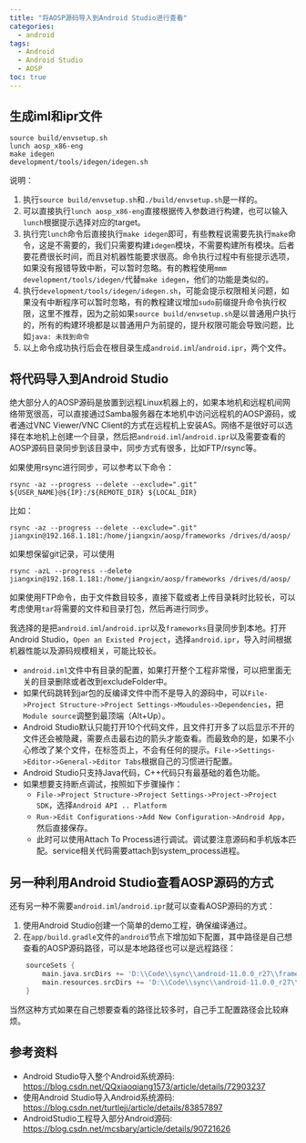 ```yaml
---
title: "将AOSP源码导入到Android Studio进行查看"
categories:
  - android
tags:
  - Android
  - Android Studio
  - AOSP
toc: true
---
```


## 生成iml和ipr文件

```shell
source build/envsetup.sh
lunch aosp_x86-eng
make idegen
development/tools/idegen/idegen.sh
```

说明：

1. 执行`source build/envsetup.sh`和`./build/envsetup.sh`是一样的。
2. 可以直接执行`lunch aosp_x86-eng`直接根据传入参数进行构建，也可以输入`lunch`根据提示选择对应的target。
3. 执行完`lunch`命令后直接执行`make idegen`即可，有些教程说需要先执行`make`命令，这是不需要的，我们只需要构建`idegen`模块，不需要构建所有模块。后者要花费很长时间，而且对机器性能要求很高。命令执行过程中有些提示选项，如果没有报错导致中断，可以暂时忽略。有的教程使用`mmm development/tools/idegen/`代替`make idegen`，他们的功能是类似的。
4. 执行`development/tools/idegen/idegen.sh`，可能会提示权限相关问题，如果没有中断程序可以暂时忽略，有的教程建议增加`sudo`前缀提升命令执行权限，这里不推荐，因为之前如果`source build/envsetup.sh`是以普通用户执行的，所有的构建环境都是以普通用户为前提的，提升权限可能会导致问题，比如`java: 未找到命令`
5. 以上命令成功执行后会在根目录生成`android.iml`/`android.ipr`，两个文件。

## 将代码导入到Android Studio

绝大部分人的AOSP源码是放置到远程Linux机器上的，如果本地机和远程机间网络带宽很高，可以直接通过Samba服务器在本地机中访问远程机的AOSP源码，或者通过VNC Viewer/VNC Client的方式在远程机上安装AS。网络不是很好可以选择在本地机上创建一个目录，然后把`android.iml`/`android.ipr`以及需要查看的AOSP源码目录同步到该目录中，同步方式有很多，比如FTP/rsync等。

如果使用rsync进行同步，可以参考以下命令：

```shell
rsync -az --progress --delete --exclude=".git" ${USER_NAME}@${IP}:/${REMOTE_DIR} ${LOCAL_DIR}
```

比如：

```shell
rsync -az --progress --delete --exclude=".git" jiangxin@192.168.1.181:/home/jiangxin/aosp/frameworks /drives/d/aosp/
```

如果想保留git记录，可以使用

```shell
rsync -azL --progress --delete jiangxin@192.168.1.181:/home/jiangxin/aosp/frameworks /drives/d/aosp/
```

如果使用FTP命令，由于文件数目较多，直接下载或者上传目录耗时比较长，可以考虑使用`tar`将需要的文件和目录打包，然后再进行同步。

我选择的是把`android.iml`/`android.ipr`以及`frameworks`目录同步到本地。打开Android Studio，`Open an Existed Project`，选择`android.ipr`，导入时间根据机器性能以及源码规模相关，可能比较长。

* `android.iml`文件中有目录的配置，如果打开整个工程非常慢，可以把里面无关的目录删除或者改到excludeFolder中。
* 如果代码跳转到jar包的反编译文件中而不是导入的源码中，可以`File->Project Structure->Project Settings->Moudules->Dependencies`，把`Module source`调整到最顶端（Alt+Up）。
* Android Studio默认只能打开10个代码文件，且文件打开多了以后显示不开的文件还会被隐藏，需要点击最右边的箭头才能查看。而最致命的是，如果不小心修改了某个文件，在标签页上，不会有任何的提示。`File->Settings->Editor->General->Editor Tabs`根据自己的习惯进行配置。
* Android Studio只支持Java代码，C++代码只有最基础的着色功能。
* 如果想要支持断点调试，按照如下步骤操作：
  * `File->Project Structure->Project Settings->Project->Project SDK`，选择`Android API .. Platform`
  * `Run->Edit Configurations->Add New Configuration->Android App`，然后直接保存。
  * 此时可以使用Attach To Process进行调试。调试要注意源码和手机版本匹配。service相关代码需要attach到system_process进程。

## 另一种利用Android Studio查看AOSP源码的方式

还有另一种不需要`android.iml`/`android.ipr`就可以查看AOSP源码的方式：

1. 使用Android Studio创建一个简单的demo工程，确保编译通过。
2. 在`app/build.gradle`文件的`android`节点下增加如下配置，其中路径是自己想查看的AOSP源码路径，可以是本地路径也可以是远程路径：

```gradle
    sourceSets {
        main.java.srcDirs += 'D:\\Code\\sync\\android-11.0.0_r27\\frameworks\\base\\services\\core\\java'
        main.resources.srcDirs += 'D:\\Code\\sync\\android-11.0.0_r27\\frameworks\\base\\core\\res\\res'
    }
```

当然这种方式如果在自己想要查看的路径比较多时，自己手工配置路径会比较麻烦。

## 参考资料

* Android Studio导入整个Android系统源码: <https://blog.csdn.net/QQxiaoqiang1573/article/details/72903237>
* 使用Android Studio导入Android系统源码: <https://blog.csdn.net/turtlejj/article/details/83857897>
* AndroidStudio工程导入部分Android源码: <https://blog.csdn.net/mcsbary/article/details/90721626>
